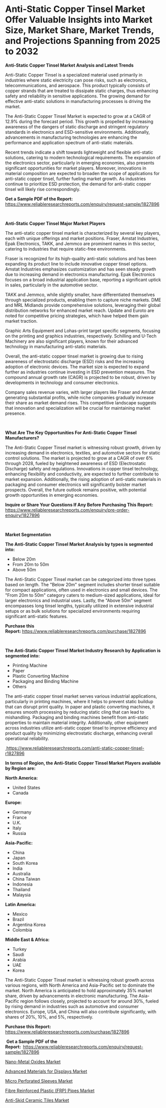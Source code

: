 <p><h1>Anti-Static Copper Tinsel Market Offer Valuable Insights into Market Size, Market Share, Market Trends, and Projections Spanning from 2025 to 2032</h1></p><p><strong>Anti-Static Copper Tinsel Market Analysis and Latest Trends</strong></p>
<p><p>Anti-Static Copper Tinsel is a specialized material used primarily in industries where static electricity can pose risks, such as electronics, telecommunications, and aerospace. This product typically consists of copper strands that are treated to dissipate static charges, thus enhancing safety and reliability in sensitive applications. The growing demand for effective anti-static solutions in manufacturing processes is driving the market.</p><p>The Anti-Static Copper Tinsel Market is expected to grow at a CAGR of 12.9% during the forecast period. This growth is propelled by increasing awareness of the dangers of static discharge and stringent regulatory standards in electronics and ESD-sensitive environments. Additionally, advancements in manufacturing technologies are enhancing the performance and application spectrum of anti-static materials.</p><p>Recent trends indicate a shift towards lightweight and flexible anti-static solutions, catering to modern technological requirements. The expansion of the electronics sector, particularly in emerging economies, also presents significant opportunities for market players. Moreover, innovations in material composition are expected to broaden the scope of applications for anti-static copper tinsel, further fueling market growth. As industries continue to prioritize ESD protection, the demand for anti-static copper tinsel will likely rise correspondingly.</p></p>
<p><strong>Get a Sample PDF of the Report:&nbsp;</strong> <a href="https://www.reliableresearchreports.com/enquiry/request-sample/1827896?utm_campaign=8&utm_medium=2&utm_source=Github&utm_content=ia&utm_term=03022025&utm_id=anti-static-copper-tinsel">https://www.reliableresearchreports.com/enquiry/request-sample/1827896</a></p>
<p>&nbsp;</p>
<p><strong>Anti-Static Copper Tinsel Major Market Players</strong></p>
<p><p>The anti-static copper tinsel market is characterized by several key players, each with unique offerings and market positions. Fraser, Amstat Industries, Epak Electronics, TAKK, and Jemmco are prominent names in this sector, catering to industries that require static-free environments.</p><p>Fraser is recognized for its high-quality anti-static solutions and has been expanding its product line to include innovative copper tinsel options. Amstat Industries emphasizes customization and has seen steady growth due to increasing demand in electronics manufacturing. Epak Electronics focuses on a broad industrial application base, reporting a significant uptick in sales, particularly in the automotive sector.</p><p>TAKK and Jemmco, while slightly smaller, have differentiated themselves through specialized products, enabling them to capture niche markets. DME and MRL Midlands provide comprehensive solutions, leveraging their global distribution networks for enhanced market reach. Update and Euroto are noted for competitive pricing strategies, which have helped them gain market traction.</p><p>Graphic Arts Equipment and Lohas-print target specific segments, focusing on the printing and graphics industries, respectively. Schilling and U-Tech Machinery are also significant players, known for their advanced technology in manufacturing anti-static materials.</p><p>Overall, the anti-static copper tinsel market is growing due to rising awareness of electrostatic discharge (ESD) risks and the increasing adoption of electronic devices. The market size is expected to expand further as industries continue investing in ESD prevention measures. The compound annual growth rate (CAGR) is projected to be robust, driven by developments in technology and consumer electronics.</p><p>Company sales revenue varies, with larger players like Fraser and Amstat generating substantial profits, while niche companies gradually increase their share as market demand rises. This competitive landscape suggests that innovation and specialization will be crucial for maintaining market presence.</p></p>
<p>&nbsp;</p>
<p><strong>What Are The Key Opportunities For Anti-Static Copper Tinsel Manufacturers?</strong></p>
<p><p>The Anti-Static Copper Tinsel market is witnessing robust growth, driven by increasing demand in electronics, textiles, and automotive sectors for static control solutions. The market is projected to grow at a CAGR of over 6% through 2028, fueled by heightened awareness of ESD (Electrostatic Discharge) safety and regulations. Innovations in copper tinsel technology, enhancing flexibility and conductivity, are expected to further contribute to market expansion. Additionally, the rising adoption of anti-static materials in packaging and consumer electronics will significantly bolster market prospects. Overall, the future outlook remains positive, with potential growth opportunities in emerging economies.</p></p>
<p><strong>Inquire or Share Your Questions If Any Before Purchasing This Report:</strong> <a href="https://www.reliableresearchreports.com/enquiry/pre-order-enquiry/1827896?utm_campaign=8&utm_medium=2&utm_source=Github&utm_content=ia&utm_term=03022025&utm_id=anti-static-copper-tinsel">https://www.reliableresearchreports.com/enquiry/pre-order-enquiry/1827896</a></p>
<p>&nbsp;</p>
<p><strong>Market Segmentation</strong></p>
<p><strong>The Anti-Static Copper Tinsel Market Analysis by types is segmented into:</strong></p>
<p><ul><li>Below 20m</li><li>From 20m to 50m</li><li>Above 50m</li></ul></p>
<p><p>The Anti-Static Copper Tinsel market can be categorized into three types based on length. The "Below 20m" segment includes shorter tinsel suitable for compact applications, often used in electronics and small devices. The "From 20m to 50m" category caters to medium-sized applications, ideal for larger electronics and industrial uses. Lastly, the "Above 50m" segment encompasses long tinsel lengths, typically utilized in extensive industrial setups or as bulk solutions for specialized environments requiring significant anti-static features.</p></p>
<p><strong>Purchase this Report:&nbsp;</strong><a href="https://www.reliableresearchreports.com/purchase/1827896?utm_campaign=8&utm_medium=2&utm_source=Github&utm_content=ia&utm_term=03022025&utm_id=anti-static-copper-tinsel">https://www.reliableresearchreports.com/purchase/1827896</a></p>
<p>&nbsp;</p>
<p><strong>The Anti-Static Copper Tinsel Market Industry Research by Application is segmented into:</strong></p>
<p><ul><li>Printing Machine</li><li>Paper</li><li>Plastic Converting Machine</li><li>Packaging and Binding Machine</li><li>Others</li></ul></p>
<p><p>The anti-static copper tinsel market serves various industrial applications, particularly in printing machines, where it helps to prevent static buildup that can disrupt print quality. In paper and plastic converting machines, it ensures smooth processing by reducing static cling that can lead to mishandling. Packaging and binding machines benefit from anti-static properties to maintain material integrity. Additionally, other equipment across industries utilize anti-static copper tinsel to improve efficiency and product quality by minimizing electrostatic discharge, enhancing overall operational reliability.</p></p>
<p><a href="https://www.reliableresearchreports.com/anti-static-copper-tinsel-r1827896?utm_campaign=8&utm_medium=2&utm_source=Github&utm_content=ia&utm_term=03022025&utm_id=anti-static-copper-tinsel">&nbsp;https://www.reliableresearchreports.com/anti-static-copper-tinsel-r1827896</a></p>
<p><strong>In terms of Region, the Anti-Static Copper Tinsel Market Players available by Region are:</strong></p>
<p>
    <p> <strong> North America: </strong>
        <ul>
            <li>United States</li>
            <li>Canada</li>
        </ul>
        </p> 
    <p> <strong> Europe: </strong>
        <ul>
            <li>Germany</li>
            <li>France</li>
            <li>U.K.</li>
            <li>Italy</li>
            <li>Russia</li>
        </ul>
        </p> 
    <p> <strong> Asia-Pacific: </strong>
        <ul>
            <li>China</li>
            <li>Japan</li>
            <li>South Korea</li>
            <li>India</li>
            <li>Australia</li>
            <li>China Taiwan</li>
            <li>Indonesia</li>
            <li>Thailand</li>
            <li>Malaysia</li>
        </ul>
        </p> 
    <p> <strong> Latin America: </strong>
        <ul>
            <li>Mexico</li>
            <li>Brazil</li>
            <li>Argentina Korea</li>
            <li>Colombia</li>
        </ul>
        </p> 
    <p> <strong> Middle East & Africa: </strong>
        <ul>
            <li>Turkey</li>
            <li>Saudi</li>
            <li>Arabia</li>
            <li>UAE</li>
            <li>Korea</li>
        </ul>
    </p>
    </p>
<p><p>The Anti-Static Copper Tinsel market is witnessing robust growth across various regions, with North America and Asia-Pacific set to dominate the market. North America is anticipated to hold approximately 35% market share, driven by advancements in electronic manufacturing. The Asia-Pacific region follows closely, projected to account for around 30%, fueled by rising demand in industries such as automotive and consumer electronics. Europe, USA, and China will also contribute significantly, with shares of 20%, 10%, and 5%, respectively.</p></p>
<p><strong>Purchase this Report: </strong><a href="https://www.reliableresearchreports.com/purchase/1827896?utm_campaign=8&utm_medium=2&utm_source=Github&utm_content=ia&utm_term=03022025&utm_id=anti-static-copper-tinsel">https://www.reliableresearchreports.com/purchase/1827896</a></p>
<p>&nbsp;<strong>Get a Sample PDF of the Report:&nbsp;&nbsp;</strong><a href="https://www.reliableresearchreports.com/enquiry/request-sample/1827896?utm_campaign=8&utm_medium=2&utm_source=Github&utm_content=ia&utm_term=03022025&utm_id=anti-static-copper-tinsel">https://www.reliableresearchreports.com/enquiry/request-sample/1827896</a></p>
<p><strong></strong></p>
<p><p><a href="https://github.com/toldenargelia86/Market-Research-Report-List-1/blob/main/nano-metal-oxides-market.md?utm_campaign=8&utm_medium=2&utm_source=Github&utm_content=ia&utm_term=03022025&utm_id=anti-static-copper-tinsel">Nano-Metal Oxides Market</a></p><p><a href="https://github.com/ezahdyre/Market-Research-Report-List-1/blob/main/advanced-materials-for-displays-market.md?utm_campaign=8&utm_medium=2&utm_source=Github&utm_content=ia&utm_term=03022025&utm_id=anti-static-copper-tinsel">Advanced Materials for Displays Market</a></p><p><a href="https://github.com/tshumaalzlam0/Market-Research-Report-List-1/blob/main/micro-perforated-sleeves-market.md?utm_campaign=8&utm_medium=2&utm_source=Github&utm_content=ia&utm_term=03022025&utm_id=anti-static-copper-tinsel">Micro Perforated Sleeves Market</a></p><p><a href="https://github.com/dingharhouma/Market-Research-Report-List-1/blob/main/fibre-reinforced-plastic-frp-pipes-market.md?utm_campaign=8&utm_medium=2&utm_source=Github&utm_content=ia&utm_term=03022025&utm_id=anti-static-copper-tinsel">Fibre Reinforced Plastic (FRP) Pipes Market</a></p><p><a href="https://github.com/tashiafun920/Market-Research-Report-List-1/blob/main/anti-skid-ceramic-tiles-market.md?utm_campaign=8&utm_medium=2&utm_source=Github&utm_content=ia&utm_term=03022025&utm_id=anti-static-copper-tinsel">Anti-Skid Ceramic Tiles Market</a></p></p>